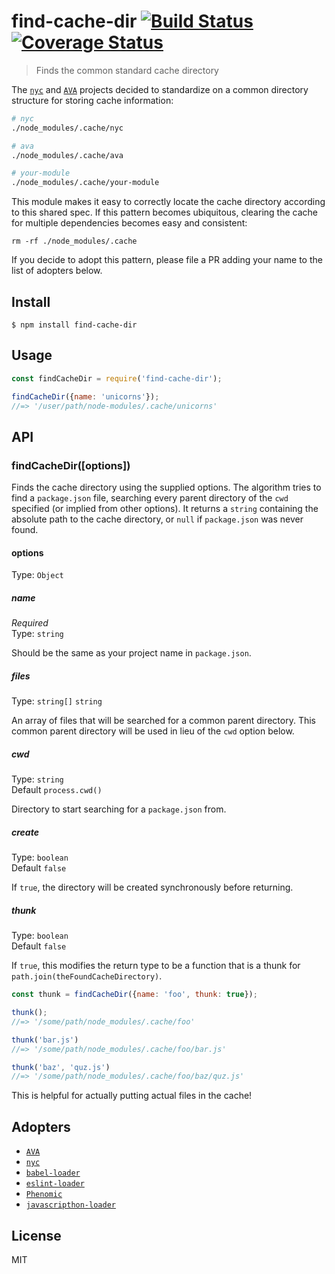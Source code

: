 # find-cache-dir [![Build Status](https://travis-ci.org/avajs/find-cache-dir.svg?branch=master)](https://travis-ci.org/avajs/find-cache-dir) [![Coverage Status](https://coveralls.io/repos/github/avajs/find-cache-dir/badge.svg?branch=master)](https://coveralls.io/github/avajs/find-cache-dir?branch=master)

> Finds the common standard cache directory

The [`nyc`](https://github.com/istanbuljs/nyc) and [`AVA`](https://ava.li) projects decided to standardize on a common
directory structure for storing cache information:

```sh
# nyc
./node_modules/.cache/nyc

# ava
./node_modules/.cache/ava

# your-module
./node_modules/.cache/your-module
```

This module makes it easy to correctly locate the cache directory according to this shared spec. If this pattern becomes
ubiquitous, clearing the cache for multiple dependencies becomes easy and consistent:

```
rm -rf ./node_modules/.cache
```

If you decide to adopt this pattern, please file a PR adding your name to the list of adopters below.

## Install

```
$ npm install find-cache-dir
```

## Usage

```js
const findCacheDir = require('find-cache-dir');

findCacheDir({name: 'unicorns'});
//=> '/user/path/node-modules/.cache/unicorns'
```

## API

### findCacheDir([options])

Finds the cache directory using the supplied options. The algorithm tries to find a `package.json` file, searching every
parent directory of the `cwd` specified (or implied from other options). It returns a `string` containing the absolute
path to the cache directory, or `null` if `package.json` was never found.

#### options

Type: `Object`

##### name

*Required*<br>
Type: `string`

Should be the same as your project name in `package.json`.

##### files

Type: `string[]` `string`

An array of files that will be searched for a common parent directory. This common parent directory will be used in lieu
of the `cwd` option below.

##### cwd

Type: `string`<br>
Default `process.cwd()`

Directory to start searching for a `package.json` from.

##### create

Type: `boolean`<br>
Default `false`

If `true`, the directory will be created synchronously before returning.

##### thunk

Type: `boolean`<br>
Default `false`

If `true`, this modifies the return type to be a function that is a thunk for `path.join(theFoundCacheDirectory)`.

```js
const thunk = findCacheDir({name: 'foo', thunk: true});

thunk();
//=> '/some/path/node_modules/.cache/foo'

thunk('bar.js')
//=> '/some/path/node_modules/.cache/foo/bar.js'

thunk('baz', 'quz.js')
//=> '/some/path/node_modules/.cache/foo/baz/quz.js'
```

This is helpful for actually putting actual files in the cache!

## Adopters

- [`AVA`](https://ava.li)
- [`nyc`](https://github.com/istanbuljs/nyc)
- [`babel-loader`](https://github.com/babel/babel-loader)
- [`eslint-loader`](https://github.com/MoOx/eslint-loader)
- [`Phenomic`](https://phenomic.io)
- [`javascripthon-loader`](https://github.com/Beg-in/javascripthon-loader)

## License

MIT
